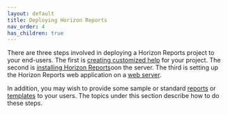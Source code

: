 ```yaml
---
layout: default
title: Deploying Horizon Reports
nav_order: 4
has_children: true
---
```


There are three steps involved in deploying a Horizon Reports project to your end-users. The first is [creating customized help](vfps://Topic/_0U00TIBBC) for your project. The second is [installing Horizon Reports](vfps://Topic/_3X60MKZKD)oon the server. The third is setting up the Horizon Reports web application on a [web server](vfps://Topic/_44Z0XPTTM).

In addition, you may wish to provide some sample or standard [reports](vfps://Topic/_17A0Q7D6R) or [templates](vfps://Topic/_2AJ0Q2IAW) to your users. The topics under this section describe how to do these steps.